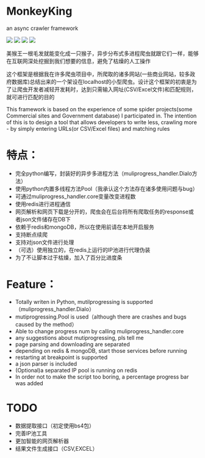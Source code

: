 # MonkeyKing
an async crawler framework

![](https://img.shields.io/badge/Build-Master-brightgreen) 
![](https://img.shields.io/badge/Vision-v0.0.1-blue)
![](https://img.shields.io/badge/Python-3.7-orange)
![](https://img.shields.io/badge/Author-shiyu52524-lightgrey)

美猴王一根毛发就能变化成一只猴子，异步分布式多进程爬虫就跟它们一样，能够在互联网深处挖掘到我们想要的信息，避免了枯燥的人工操作

这个框架是根据我在许多爬虫项目中，所爬取的诸多网站(一些商业网站，较多政府数据库)总结出来的一个架设在localhost的小型爬虫。设计这个框架的初衷是为了让爬虫开发者减轻开发耗时，达到只需输入网址(CSV/Excel文件)和匹配规则，就可进行匹配的目的

This framework is based on the experience of some spider projects(some Commercial sites and Government database) I participated in. The intention of this is to design a tool that allows developers to write less, crawling more - by simply entering URLs(or CSV/Excel files) and matching rules


# 特点：

* 完全python编写，封装好的异步多进程方法（muliprogress_handler.Dialo方法）
 * 使用python内置多线程方法Pool（我承认这个方法存在诸多使用问题与bug）
 * 可通过muliprogress_handler.core变量改变进程数
 * 使用redis进行进程通信
* 网页解析和网页下载是分开的，爬虫会在后台将所有爬取任务的response或者json文件储存在DB下
* 依赖于redis和mongoDB，所以在使用前请在本地开启服务
* 支持断点续爬
* 支持对json文件进行处理
* （可选）使用独立的，在redis上运行的IP池进行代理伪装
* 为了不让脚本过于枯燥，加入了百分比进度条

# Feature：
* Totally writen in Python, mutilprogressing is supported（muliprogress_handler.Dialo）
 * mutiprogressing.Pool is used（although there are crashes and bugs caused by the method）
 * Able to change progress num by calling muliprogress_handler.core
 * any suggestions about mutiprogressing, pls tell me
* page parsing and downloading are separated
* depending on redis & mongoDB, start those services before running
* restarting at breakpoint is supported
* a json parser is included
* (Optional)a separated IP pool is running on redis
* In order not to make the script too boring, a percentage progress bar was added

# TODO
* 数据提取接口（初定使用bs4包）
* 完善IP池工具
* 更加智能的网页解析器
* 结果文件生成接口（CSV,EXCEL）
